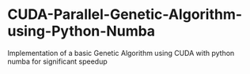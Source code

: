 # CUDA-Parallel-Genetic-Algorithm-using-Python-Numba
Implementation of a basic Genetic Algorithm using CUDA with python numba for significant speedup
